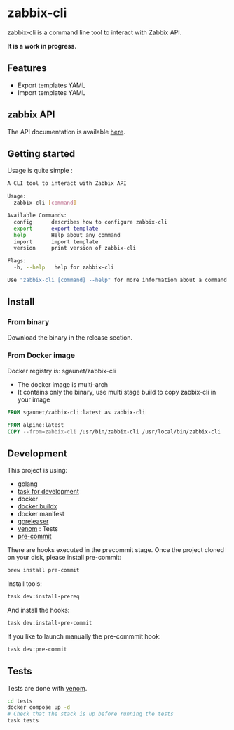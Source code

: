 # zabbix-cli

zabbix-cli is a command line tool to interact with Zabbix API.

**It is a work in progress.**

## Features

- Export templates YAML
- Import templates YAML

## zabbix API

The API documentation is available [here](https://www.zabbix.com/documentation/6.0/en/manual/api/reference/configuration/export).

## Getting started

Usage is quite simple :

```bash
A CLI tool to interact with Zabbix API

Usage:
  zabbix-cli [command]

Available Commands:
  config      describes how to configure zabbix-cli
  export      export template
  help        Help about any command
  import      import template
  version     print version of zabbix-cli

Flags:
  -h, --help   help for zabbix-cli

Use "zabbix-cli [command] --help" for more information about a command.
```

## Install

### From binary

Download the binary in the release section.

### From Docker image

Docker registry is: sgaunet/zabbix-cli

- The docker image is multi-arch
- It contains only the binary, use multi stage build to copy zabbix-cli in your image

```Dockerfile
FROM sgaunet/zabbix-cli:latest as zabbix-cli

FROM alpine:latest
COPY --from=zabbix-cli /usr/bin/zabbix-cli /usr/local/bin/zabbix-cli
```

## Development

This project is using:

- golang
- [task for development](https://taskfile.dev/#/)
- docker
- [docker buildx](https://github.com/docker/buildx)
- docker manifest
- [goreleaser](https://goreleaser.com/)
- [venom](https://github.com/ovh/venom) : Tests
- [pre-commit](https://pre-commit.com/)

There are hooks executed in the precommit stage. Once the project cloned on your disk, please install pre-commit:

```bash
brew install pre-commit
```

Install tools:

```bash
task dev:install-prereq
```

And install the hooks:

```bash
task dev:install-pre-commit
```

If you like to launch manually the pre-commmit hook:

```bash
task dev:pre-commit
```

## Tests

Tests are done with [venom](https://github.com/ovh/venom).

```bash
cd tests
docker compose up -d
# Check that the stack is up before running the tests
task tests
```

